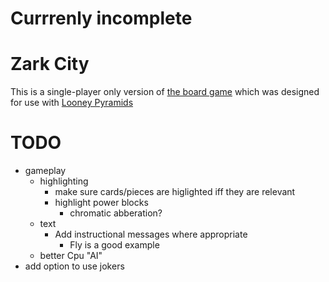 # Currrenly incomplete

# Zark City

This is a single-player only version of [the board game](http://www.looneylabs.com/rules/zark-city) which was designed for use with [Looney Pyramids](http://www.looneylabs.com/looney-pyramids)

# TODO
* gameplay
  * highlighting
    * make sure cards/pieces are higlighted iff they are relevant
    * highlight power blocks
      * chromatic abberation?
  * text
    * Add instructional messages where appropriate
      * Fly is a good example
  * better Cpu "AI"
* add option to use jokers
